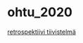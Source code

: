 # ohtu_2020

[retrospektiivi tiivistelmä ](https://github.com/sainioan/ohtu_2020/blob/main/retro.md)
